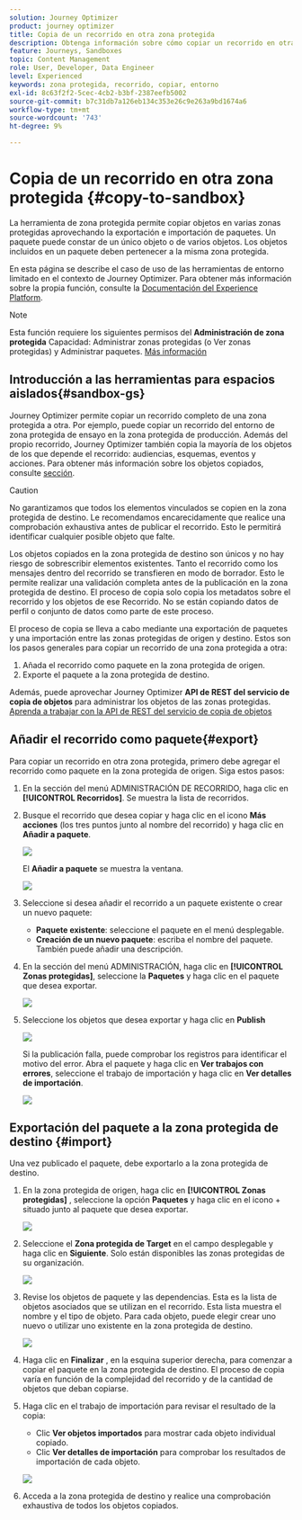 ```yaml
---
solution: Journey Optimizer
product: journey optimizer
title: Copia de un recorrido en otra zona protegida
description: Obtenga información sobre cómo copiar un recorrido en otra zona protegida
feature: Journeys, Sandboxes
topic: Content Management
role: User, Developer, Data Engineer
level: Experienced
keywords: zona protegida, recorrido, copiar, entorno
exl-id: 8c63f2f2-5cec-4cb2-b3bf-2387eefb5002
source-git-commit: b7c31db7a126eb134c353e26c9e263a9bd1674a6
workflow-type: tm+mt
source-wordcount: '743'
ht-degree: 9%

---
```


# Copia de un recorrido en otra zona protegida {#copy-to-sandbox}

<!--
>[!CONTEXTUALHELP]
>id="ajo_journey_copy_main"
>title="Copy a journey to another sandbox"
>abstract="Journey Optimizer allows you to copy an entire journey from one sandbox to another. For example, you can copy a journey from the Stage sandbox environment to your Production sandbox. In addition to the Journey itself, Journey Optimizer also copies most of the objects the journey depends on."

>[!CONTEXTUALHELP]
>id="ajo_journey_copy_sandbox_details"
>title="Sandbox details"
>abstract="Select the destination sandbox you want to copy the journey to. Only sandboxes within your organization are available."

>[!CONTEXTUALHELP]
>id="ajo_journey_copy_object_details"
>title="Object details"
>abstract="This is the journey you are going to copy."

>[!CONTEXTUALHELP]
>id="ajo_journey_copy_dependent_objects"
>title="Dependent objects"
>abstract="This is the list of associated objects used in the journey. This list displays the name, the object type, as well as the internal Journey Optimizer ID."
-->

La herramienta de zona protegida permite copiar objetos en varias zonas protegidas aprovechando la exportación e importación de paquetes. Un paquete puede constar de un único objeto o de varios objetos. Los objetos incluidos en un paquete deben pertenecer a la misma zona protegida.

En esta página se describe el caso de uso de las herramientas de entorno limitado en el contexto de Journey Optimizer. Para obtener más información sobre la propia función, consulte la [Documentación del Experience Platform](https://experienceleague.adobe.com/docs/experience-platform/sandbox/ui/sandbox-tooling.html).

>[!NOTE]
>
>Esta función requiere los siguientes permisos del **Administración de zona protegida** Capacidad: Administrar zonas protegidas (o Ver zonas protegidas) y Administrar paquetes. [Más información](../administration/ootb-permissions.md)

## Introducción a las herramientas para espacios aislados{#sandbox-gs}

Journey Optimizer permite copiar un recorrido completo de una zona protegida a otra. Por ejemplo, puede copiar un recorrido del entorno de zona protegida de ensayo en la zona protegida de producción. Además del propio recorrido, Journey Optimizer también copia la mayoría de los objetos de los que depende el recorrido: audiencias, esquemas, eventos y acciones. Para obtener más información sobre los objetos copiados, consulte [sección](https://experienceleague.adobe.com/docs/experience-platform/sandbox/ui/sandbox-tooling.html#abobe-journey-optimizer-objects).

>[!CAUTION]
>
>No garantizamos que todos los elementos vinculados se copien en la zona protegida de destino. Le recomendamos encarecidamente que realice una comprobación exhaustiva antes de publicar el recorrido. Esto le permitirá identificar cualquier posible objeto que falte.

Los objetos copiados en la zona protegida de destino son únicos y no hay riesgo de sobrescribir elementos existentes. Tanto el recorrido como los mensajes dentro del recorrido se transfieren en modo de borrador. Esto le permite realizar una validación completa antes de la publicación en la zona protegida de destino. El proceso de copia solo copia los metadatos sobre el recorrido y los objetos de ese Recorrido. No se están copiando datos de perfil o conjunto de datos como parte de este proceso.

El proceso de copia se lleva a cabo mediante una exportación de paquetes y una importación entre las zonas protegidas de origen y destino. Estos son los pasos generales para copiar un recorrido de una zona protegida a otra:

1. Añada el recorrido como paquete en la zona protegida de origen.
1. Exporte el paquete a la zona protegida de destino.

Además, puede aprovechar Journey Optimizer **API de REST del servicio de copia de objetos** para administrar los objetos de las zonas protegidas. [Aprenda a trabajar con la API de REST del servicio de copia de objetos](https://developer.adobe.com/journey-optimizer-apis/references/sandbox/)

## Añadir el recorrido como paquete{#export}

Para copiar un recorrido en otra zona protegida, primero debe agregar el recorrido como paquete en la zona protegida de origen. Siga estos pasos:

1. En la sección del menú ADMINISTRACIÓN DE RECORRIDO, haga clic en **[!UICONTROL Recorridos]**. Se muestra la lista de recorridos.

1. Busque el recorrido que desea copiar y haga clic en el icono **Más acciones** (los tres puntos junto al nombre del recorrido) y haga clic en **Añadir a paquete**.

   ![](assets/journey-sandbox1.png)

   El **Añadir a paquete** se muestra la ventana.

   ![](assets/journey-sandbox2.png)

1. Seleccione si desea añadir el recorrido a un paquete existente o crear un nuevo paquete:

   * **Paquete existente**: seleccione el paquete en el menú desplegable.
   * **Creación de un nuevo paquete**: escriba el nombre del paquete. También puede añadir una descripción.

1. En la sección del menú ADMINISTRACIÓN, haga clic en **[!UICONTROL Zonas protegidas]**, seleccione la **Paquetes** y haga clic en el paquete que desea exportar.

   ![](assets/journey-sandbox3.png)

1. Seleccione los objetos que desea exportar y haga clic en **Publish**

   ![](assets/journey-sandbox4.png)

   Si la publicación falla, puede comprobar los registros para identificar el motivo del error. Abra el paquete y haga clic en **Ver trabajos con errores**, seleccione el trabajo de importación y haga clic en **Ver detalles de importación**.

   ![](assets/journey-sandbox9.png)

## Exportación del paquete a la zona protegida de destino {#import}

Una vez publicado el paquete, debe exportarlo a la zona protegida de destino.

1. En la zona protegida de origen, haga clic en **[!UICONTROL Zonas protegidas]** , seleccione la opción **Paquetes** y haga clic en el icono + situado junto al paquete que desea exportar.

   ![](assets/journey-sandbox5.png)

1. Seleccione el **Zona protegida de Target** en el campo desplegable y haga clic en **Siguiente**. Solo están disponibles las zonas protegidas de su organización.

   ![](assets/journey-sandbox6.png)

1. Revise los objetos de paquete y las dependencias. Esta es la lista de objetos asociados que se utilizan en el recorrido. Esta lista muestra el nombre y el tipo de objeto. Para cada objeto, puede elegir crear uno nuevo o utilizar uno existente en la zona protegida de destino.

   ![](assets/journey-sandbox7.png)

1. Haga clic en **Finalizar** , en la esquina superior derecha, para comenzar a copiar el paquete en la zona protegida de destino. El proceso de copia varía en función de la complejidad del recorrido y de la cantidad de objetos que deban copiarse.

1. Haga clic en el trabajo de importación para revisar el resultado de la copia:

   * Clic **Ver objetos importados** para mostrar cada objeto individual copiado.
   * Clic **Ver detalles de importación** para comprobar los resultados de importación de cada objeto.

   ![](assets/journey-sandbox8.png)

1. Acceda a la zona protegida de destino y realice una comprobación exhaustiva de todos los objetos copiados.
